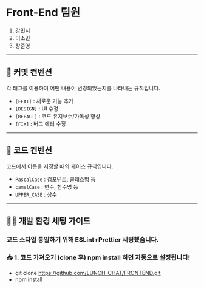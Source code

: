 # Front-End 팀원

1. 강민서  
2. 이소민  
3. 장준영  

---

## 📌 커밋 컨벤션

각 태그를 이용하여 어떤 내용이 변경되었는지를 나타내는 규칙입니다.

- `[FEAT]` : 새로운 기능 추가  
- `[DESIGN]` : UI 수정  
- `[REFACT]` : 코드 유지보수/가독성 향상  
- `[FIX]` : 버그 에러 수정  

---

## 📐 코드 컨벤션

코드에서 이름을 지정할 때의 케이스 규칙입니다.

- `PascalCase` : 컴포넌트, 클래스명 등  
- `camelCase` : 변수, 함수명 등  
- `UPPER_CASE` : 상수  

---

## 🧑‍💻 개발 환경 세팅 가이드
### 코드 스타일 통일하기 위해 ESLint+Prettier 세팅했습니다.
### 📥 1. 코드 가져오기 (clone 후) npm install 하면 자동으로 설정됩니다!

- git clone https://github.com/LUNCH-CHAT/FRONTEND.git 
- npm install 
